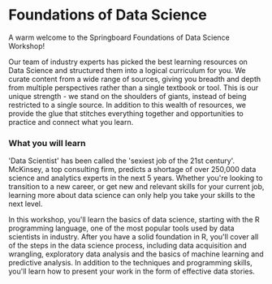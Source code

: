 # Foundations of Data Science
A warm welcome to the Springboard Foundations of Data Science Workshop!

Our team of industry experts has picked the best learning resources on Data Science and structured them into a logical curriculum for you. We curate content from a wide range of sources, giving you breadth and depth from multiple perspectives rather than a single textbook or tool. This is our unique strength - we stand on the shoulders of giants, instead of being restricted to a single source. In addition to this wealth of resources, we provide the glue that stitches everything together and opportunities to practice and connect what you learn.

### What you will learn

'Data Scientist' has been called the 'sexiest job of the 21st century'. McKinsey, a top consulting firm, predicts a shortage of over 250,000 data science and analytics experts in the next 5 years. Whether you're looking to transition to a new career, or get new and relevant skills for your current job, learning more about data science can only help you take your skills to the next level.

In this workshop, you'll learn the basics of data science, starting with the R programming language, one of the most popular tools used by data scientists in industry. After you have a solid foundation in R, you'll cover all of the steps in the data science process, including data acquisition and wrangling, exploratory data analysis and the basics of machine learning and predictive analysis. In addition to the techniques and programming skills, you'll learn how to present your work in the form of effective data stories. 

